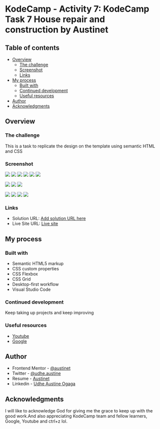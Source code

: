 # KodeCamp - Activity 7: KodeCamp Task 7 House repair and construction by Austinet

## Table of contents

- [Overview](#overview)
  - [The challenge](#the-challenge)
  - [Screenshot](#screenshot)
  - [Links](#links)
- [My process](#my-process)
  - [Built with](#built-with)
  - [Continued development](#continued-development)
  - [Useful resources](#useful-resources)
- [Author](#author)
- [Acknowledgments](#acknowledgments)


## Overview

### The challenge

This is a task to replicate the design on the template using semantic HTML and CSS


### Screenshot

![](screenshots/largescreen1.JPG)
![](screenshots/largescreen2.JPG)
![](screenshots/largescreen3.JPG)
![](screenshots/largescreen4.JPG)
![](screenshots/largescreen5.JPG)
![](screenshots/largescreen6.JPG)

![](screenshots/mediumscreen1.JPG)
![](screenshots/mediumscreen2.JPG)
![](screenshots/mediumscreen3.JPG)

![](screenshots/smallscreen1.JPG)
![](screenshots/smallscreen2.JPG)
![](screenshots/smallscreen3.JPG)
![](screenshots/smallscreen4.JPG)



### Links

- Solution URL: [Add solution URL here](https://github.com/Austinet/houseRepair.git)
- Live Site URL: [Live site](https://Austinet.github.io/houseRepair/)

## My process

### Built with

- Semantic HTML5 markup
- CSS custom properties
- CSS Flexbox
- CSS Grid
- Desktop-first workflow
- Visual Studio Code



### Continued development

Keep taking up projects and keep improving

### Useful resources

- [ Youtube](https://www.Youtube.com) 
- [Google  ](https://www.Google.com) 

## Author

- Frontend Mentor - [@austinet](https://www.frontendmentor.io/profile/austinet)
- Twitter - [@udhe.austine](https://www.twitter.com/udhe.austine)
- Resume - [Austinet](https://www.austinet.github.io/resume/)
- Linkedin - [Udhe Austine Ogaga](https://www.linkedin.com/in/udhe-austine-ogaga-25961820b)


## Acknowledgments

I will like to acknowledge God for giving me the grace to keep up with the good work.And also appreciating KodeCamp team and fellow learners, Google, Youtube and ctrl+z lol.
